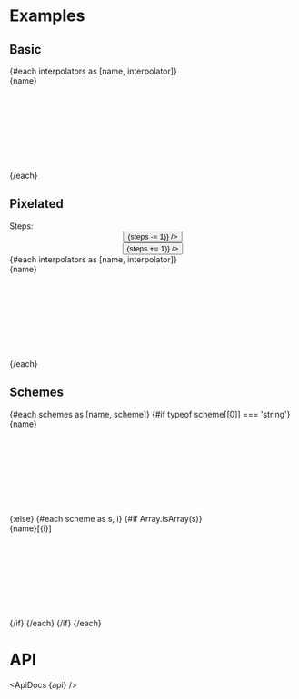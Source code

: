 <script lang="ts">
	import { ApiDocs } from 'svelte-ux';

	import { interpolateRgb, interpolateLab, interpolateHclLong } from 'd3-interpolate';
	import * as d3chromatic from 'd3-scale-chromatic';
	import { scaleQuantize } from 'd3-scale';
	import { range } from 'd3-array';

	import { Button, TextField } from 'svelte-ux';
	import { mdiMinus, mdiPlus } from '@mdi/js';

	import api from '$lib/components/ColorRamp.svelte?raw&sveld';

	import Chart, { Svg } from '$lib/components/Chart.svelte';
	import ColorRamp from '$lib/components/ColorRamp.svelte';

	import Preview from '$lib/docs/Preview.svelte';

	let width = '100%';
	let height = 20;
	let steps = 5;

	const interpolators = Object.entries(d3chromatic)
		.filter(([key, value]) => key.startsWith('interpolate'));
	interpolators.push([`interpolateRgb('red', 'blue')`, interpolateRgb('red', 'blue')])
	interpolators.push([`interpolateLab('red', 'blue')`, interpolateLab('red', 'blue')])
	interpolators.push([`interpolateHclLong('red', 'blue')`, interpolateHclLong('red', 'blue')])
	

	const schemes = Object.entries(d3chromatic)
		.filter(([key, value]) => key.startsWith('scheme'));
</script>

<h1>Examples</h1>

<h2>Basic</h2>

<Preview>
	<div class="grid gap-4">
		{#each interpolators as [name, interpolator]}
			<div>
				<div class="text-sm">{name}</div>
				<svg {width} {height}>
					<ColorRamp {interpolator} {width} {height} />
				</svg>
			</div>
		{/each}
	</div>
</Preview>

<h2>Pixelated</h2>

<div class="inline-flex gap-3 items-center mb-1 ml-4">
	<span class="text-sm text-black/50">Steps:</span>
	<TextField type="integer" bind:value={steps} align="center" class="w-24">
		<div slot="prepend" class="flex">
			<Button icon={mdiMinus} on:click={() => (steps -= 1)} />
		</div>
		<div slot="append" class="flex">
			<Button icon={mdiPlus} on:click={() => (steps += 1)} />
		</div>
	</TextField>
</div>

<Preview>
	<div class="grid gap-4">
		{#each interpolators as [name, interpolator]}
			<div>
				<div class="text-sm">{name}</div>
				<svg {width} {height}>
					<ColorRamp {interpolator} {width} {height} {steps} style="image-rendering: pixelated" />
				</svg>
			</div>
		{/each}
	</div>
</Preview>

<h2>Schemes</h2>

<Preview>
	<div class="grid gap-4">
		{#each schemes as [name, scheme]}
			{#if typeof scheme[[0]] === 'string'}
				<div>
					<div class="text-sm">{name}</div>
					<svg {width} {height}>
						<ColorRamp interpolator={scaleQuantize([0,1], scheme)} {width} {height} style="image-rendering: pixelated" />
					</svg>
				</div>
			{:else}
				{#each scheme as s, i}
					{#if Array.isArray(s)}
						<div>
							<div class="text-sm">{name}[{i}]</div>
							<svg {width} {height}>
								<ColorRamp interpolator={scaleQuantize([0,1], s)} {width} {height} style="image-rendering: pixelated" />
							</svg>
						</div>
					{/if}
				{/each}
			{/if}
		{/each}
	</div>
</Preview>

<h1>API</h1>

<ApiDocs {api} />
